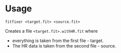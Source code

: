 Usage
=====

```
fitfixer <target.fit> <source.fit>
```

Creates a file `<target.fit>.withHR.fit` where

* everything is taken from the first file - target.
* The HR data is taken from the second file - source.

